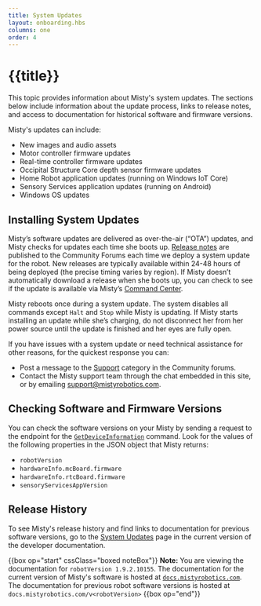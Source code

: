 ```yaml
---
title: System Updates
layout: onboarding.hbs
columns: one
order: 4
---
```


# {{title}}

This topic provides information about Misty's system updates. The sections below include information about the update process, links to release notes, and access to documentation for historical software and firmware versions.

Misty's updates can include:

* New images and audio assets
* Motor controller firmware updates
* Real-time controller firmware updates
* Occipital Structure Core depth sensor firmware updates
* Home Robot application updates (running on Windows IoT Core)
* Sensory Services application updates (running on Android)
* Windows OS updates

## Installing System Updates

Misty’s software updates are delivered as over-the-air (“OTA”) updates, and Misty checks for updates each time she boots up. [Release notes](https://community.mistyrobotics.com/c/announcements/releases) are published to the Community Forums each time we deploy a system update for the robot. New releases are typically available within 24-48 hours of being deployed (the precise timing varies by region). If Misty doesn’t automatically download a release when she boots up, you can check to see if the update is available via Misty’s [Command Center](http://sdk.mistyrobotics.com/command-center/).

Misty reboots once during a system update. The system disables all commands except `Halt` and `Stop` while Misty is updating. If Misty starts installing an update while she’s charging, do not disconnect her from her power source until the update is finished and her eyes are fully open.

If you have issues with a system update or need technical assistance for other reasons, for the quickest response you can:

* Post a message to the [Support](https://community.mistyrobotics.com/groups/support) category in the Community forums.
* Contact the Misty support team through the chat embedded in this site, or by emailing [support@mistyrobotics.com](mailto:support@mistyrobotics.com).

## Checking Software and Firmware Versions

You can check the software versions on your Misty by sending a request to the endpoint for the [`GetDeviceInformation`](../../../misty-ii/rest-api/api-reference/#getdeviceinformation) command. Look for the values of the following properties in the JSON object that Misty returns:
* `robotVersion`
* `hardwareInfo.mcBoard.firmware`
* `hardwareInfo.rtcBoard.firmware`
* `sensoryServicesAppVersion`

## Release History

To see Misty's release history and find links to documentation for previous software versions, go to the [System Updates](https://docs.mistyrobotics.com/misty-ii/robot/system-updates/#release-history) page in the current version of the developer documentation.

{{box op="start" cssClass="boxed noteBox"}}
**Note:** You are viewing the documentation for `robotVersion 1.9.2.10155`. The documentation for the current version of Misty's software is hosted at [`docs.mistyrobotics.com`](https://docs.mistyrobotics.com). The documentation for previous robot software versions is hosted at `docs.mistyrobotics.com/v<robotVersion>`
{{box op="end"}}
